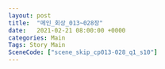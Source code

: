 ```yaml
---
layout: post
title:  "메인_회상_013~028장"
date:   2021-02-21 08:00:00 +0000
categories: Main
Tags: Story Main
SceneCode: ["scene_skip_cp013-028_q1_s10"]
---
```

